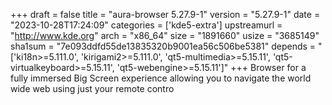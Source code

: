 +++
draft = false
title = "aura-browser 5.27.9-1"
version = "5.27.9-1"
date = "2023-10-28T17:24:09"
categories = ['kde5-extra']
upstreamurl = "http://www.kde.org"
arch = "x86_64"
size = "1891660"
usize = "3685149"
sha1sum = "7e093ddfd55de13835320b9001ea56c506be5381"
depends = "['ki18n>=5.111.0', 'kirigami2>=5.111.0', 'qt5-multimedia>=5.15.11', 'qt5-virtualkeyboard>=5.15.11', 'qt5-webengine>=5.15.11']"
+++
Browser for a fully immersed Big Screen experience allowing you to navigate the world wide web using just your remote contro